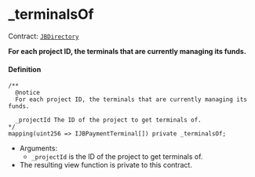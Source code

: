 # _terminalsOf

Contract: [`JBDirectory`](/v4/deprecated/v3/api/contracts/jbdirectory/)‌

**For each project ID, the terminals that are currently managing its funds.**

#### Definition

```
/**
  @notice
  For each project ID, the terminals that are currently managing its funds.

  _projectId The ID of the project to get terminals of.
*/
mapping(uint256 => IJBPaymentTerminal[]) private _terminalsOf;
```

* Arguments:
  * `_projectId` is the ID of the project to get terminals of.
* The resulting view function is private to this contract.
